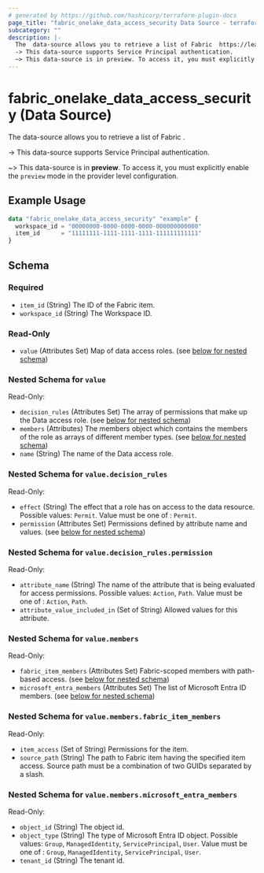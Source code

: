 ```yaml
---
# generated by https://github.com/hashicorp/terraform-plugin-docs
page_title: "fabric_onelake_data_access_security Data Source - terraform-provider-fabric"
subcategory: ""
description: |-
  The  data-source allows you to retrieve a list of Fabric  https://learn.microsoft.com/power-bi/consumer/end-user-dashboards.
  -> This data-source supports Service Principal authentication.
  ~> This data-source is in preview. To access it, you must explicitly enable the preview mode in the provider level configuration.
---
```


# fabric_onelake_data_access_security (Data Source)

The  data-source allows you to retrieve a list of Fabric [](https://learn.microsoft.com/power-bi/consumer/end-user-dashboards).

-> This data-source supports Service Principal authentication.

~> This data-source is in **preview**. To access it, you must explicitly enable the `preview` mode in the provider level configuration.

## Example Usage

```terraform
data "fabric_onelake_data_access_security" "example" {
  workspace_id = "00000000-0000-0000-0000-000000000000"
  item_id      = "11111111-1111-1111-1111-111111111111"
}
```

<!-- schema generated by tfplugindocs -->
## Schema

### Required

- `item_id` (String) The ID of the Fabric item.
- `workspace_id` (String) The Workspace ID.

### Read-Only

- `value` (Attributes Set) Map of data access roles. (see [below for nested schema](#nestedatt--value))

<a id="nestedatt--value"></a>

### Nested Schema for `value`

Read-Only:

- `decision_rules` (Attributes Set) The array of permissions that make up the Data access role. (see [below for nested schema](#nestedatt--value--decision_rules))
- `members` (Attributes) The members object which contains the members of the role as arrays of different member types. (see [below for nested schema](#nestedatt--value--members))
- `name` (String) The name of the Data access role.

<a id="nestedatt--value--decision_rules"></a>

### Nested Schema for `value.decision_rules`

Read-Only:

- `effect` (String) The effect that a role has on access to the data resource. Possible values: `Permit`. Value must be one of : `Permit`.
- `permission` (Attributes Set) Permissions defined by attribute name and values. (see [below for nested schema](#nestedatt--value--decision_rules--permission))

<a id="nestedatt--value--decision_rules--permission"></a>

### Nested Schema for `value.decision_rules.permission`

Read-Only:

- `attribute_name` (String) The name of the attribute that is being evaluated for access permissions. Possible values: `Action`, `Path`. Value must be one of : `Action`, `Path`.
- `attribute_value_included_in` (Set of String) Allowed values for this attribute.

<a id="nestedatt--value--members"></a>

### Nested Schema for `value.members`

Read-Only:

- `fabric_item_members` (Attributes Set) Fabric-scoped members with path-based access. (see [below for nested schema](#nestedatt--value--members--fabric_item_members))
- `microsoft_entra_members` (Attributes Set) The list of Microsoft Entra ID members. (see [below for nested schema](#nestedatt--value--members--microsoft_entra_members))

<a id="nestedatt--value--members--fabric_item_members"></a>

### Nested Schema for `value.members.fabric_item_members`

Read-Only:

- `item_access` (Set of String) Permissions for the item.
- `source_path` (String) The path to Fabric item having the specified item access. Source path must be a combination of two GUIDs separated by a slash.

<a id="nestedatt--value--members--microsoft_entra_members"></a>

### Nested Schema for `value.members.microsoft_entra_members`

Read-Only:

- `object_id` (String) The object id.
- `object_type` (String) The type of Microsoft Entra ID object. Possible values: `Group`, `ManagedIdentity`, `ServicePrincipal`, `User`. Value must be one of : `Group`, `ManagedIdentity`, `ServicePrincipal`, `User`.
- `tenant_id` (String) The tenant id.
